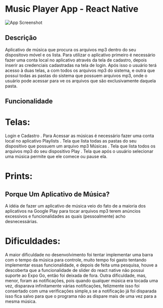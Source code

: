 # Music Player App - React Native

![App Screenshot](screenshot.png)

## Descrição

Aplicativo de música que procura os arquivos mp3 dentro do seu dispositovo móvel e os lista.
Para utilizar o aplicativo primeiro é necessário fazer uma conta local no aplicativo através da tela
de cadastro, depois inserir as credenciais cadastradas na tela de login. Após isso o usuário terá
acesso à duas telas, a com todos os arquivos mp3 do sistema, e outra que possui todas as pastas do
sistema que possuem arquivos mp3, onde o usuário pode acessar para ve os arquivos que são exclusivamente
daquela pasta.

## Funcionalidade

# Telas:

Login e Cadastro . Para Acessar as músicas é necessário fazer uma conta local no aplicativo 
Playlists . Tela que lista todas as pastas do seu dispositivo que possuem um arquivo mp3
Músicas . Tela que lista todos os arquivos mp3 do seu dispositivo
Play . Tela que após o usuário selecionar uma música permite que ele comece ou pause ela.

# Prints:


## Porque Um Aplicativo de Música?

A idéia de fazer um aplicativo de música veio do fato de a maioria dos aplicativos na Google
Play para tocar arquivos mp3 terem anúncios excessivos e funcionalidades as quais (pessoalmente) 
acho desnecessárias.

# Dificuldades:

A maior dificuldade no desenvolvimento foi tentar implementar uma barra com o tempo da música para controle,
muito tempo foi gasto tentando implementar essas funcionalidade, e depois de feita uma pesquisa, houve a descoberta
que a funcionalidade de slider do react native não possui suporte ao Expo Go, então foi deixada de fora. Outra dificuldade,
mas, menor, foram as notificações, pois quando qualquer música era tocada uma vez, disparava infinitamente várias notificações, 
felizmente isso foi consertado com uma verificações simple,s se a notificação já foi disparada isso fica salvo para que o programa
não as dispare mais de uma vez para a mesma música.
